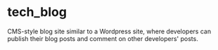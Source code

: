 # tech_blog
CMS-style blog site similar to a Wordpress site, where developers can publish their blog posts and comment on other developers' posts.
